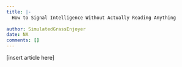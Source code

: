 ```yaml
---
title: |-
  How to Signal Intelligence Without Actually Reading Anything
                 
author: SimulatedGrassEnjoyer
date: NA
comments: []
---
```


[insert article here]